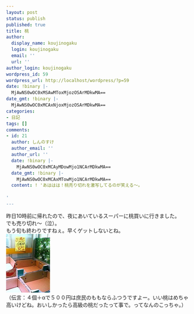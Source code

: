 ```yaml
---
layout: post
status: publish
published: true
title: 桃
author:
  display_name: koujinogaku
  login: koujinogaku
  email: ''
  url: ''
author_login: koujinogaku
wordpress_id: 59
wordpress_url: http://localhost/wordpress/?p=59
date: !binary |-
  MjAwNS0wOC0xMSAwMToxMjozOSArMDkwMA==
date_gmt: !binary |-
  MjAwNS0wOC0xMCAxNjoxMjozOSArMDkwMA==
categories:
- 日記
tags: []
comments:
- id: 21
  author: しんのすけ
  author_email: ''
  author_url: ''
  date: !binary |-
    MjAwNS0wOC0xMCAyMDowMjo1NCArMDkwMA==
  date_gmt: !binary |-
    MjAwNS0wOC0xMCAxMTowMjo1NCArMDkwMA==
  content: ! 'あははは！桃売り切れを激写してるのが笑える～。

'
---
```

<p>昨日10時前に帰れたので、夜にあいているスーパーに桃買いに行きました。<br />
でも売り切れ～（泣）。<br />
もう旬も終わりですねぇ。早くゲットしないとね。<br />
<img src="/blog/img/20050811.jpg" alt="20050811.jpg" width="120" height="160" /><br />
（伝言：４個＋αで５００円は庶民のももならふつうですよー。いい桃はめちゃ高いけどね。おいしかったら高級の桃だったって事で。ってなんのこっちゃ。）</p>
